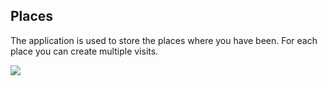 ## Places

The application is used to store the places where you have been. For each place you can create multiple visits. 

![](./Images/2023-01-11-08-26-34.png)
